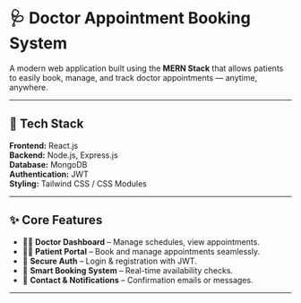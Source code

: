 # 🩺 Doctor Appointment Booking System

A modern web application built using the **MERN Stack** that allows patients to easily book, manage, and track doctor appointments — anytime, anywhere.

---

## 🚀 Tech Stack
**Frontend:** React.js  
**Backend:** Node.js, Express.js  
**Database:** MongoDB  
**Authentication:** JWT  
**Styling:** Tailwind CSS / CSS Modules  

---

## ✨ Core Features
- 🧑‍⚕️ **Doctor Dashboard** – Manage schedules, view appointments.  
- 👨‍💻 **Patient Portal** – Book and manage appointments seamlessly.  
- 🔐 **Secure Auth** – Login & registration with JWT.  
- 📅 **Smart Booking System** – Real-time availability checks.  
- 💬 **Contact & Notifications** – Confirmation emails or messages.  

---


